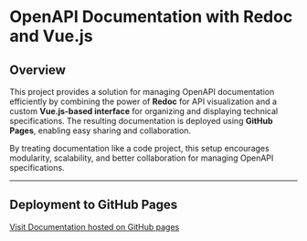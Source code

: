 # OpenAPI Documentation with Redoc and Vue.js

## Overview

This project provides a solution for managing OpenAPI documentation efficiently by combining the power of **Redoc** for API visualization and a custom **Vue.js-based interface** for organizing and displaying technical specifications. The resulting documentation is deployed using **GitHub Pages**, enabling easy sharing and collaboration.

By treating documentation like a code project, this setup encourages modularity, scalability, and better collaboration for managing OpenAPI specifications.

---

## Deployment to GitHub Pages

[Visit Documentation hosted on GitHub pages](https://dawex.github.io/vc-generator/documentation)